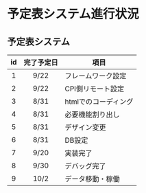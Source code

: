 # 予定表システム進行状況

## 予定表システム
| id | 完了予定日 | 項目
|:---:|:---:| --- |
|  1 | 9/22  | フレームワーク設定
|  2 | 9/22  | CPI側リモート設定
|  3 | 8/31  | htmlでのコーディング
|  4 | 8/31  | 必要機能割り出し
|  5 | 8/31  | デザイン変更
|  6 | 8/31  | DB設定
|  7 | 9/20  | 実装完了
|  8 | 9/30  | デバッグ完了
|  9 | 10/2  | データ移動・稼働
